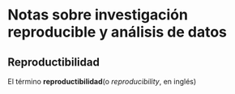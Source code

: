 # Notas sobre investigación reproducible y análisis de datos    
## Reproductibilidad  

El término **reproductibilidad**(o _reproducibility_, en inglés)
